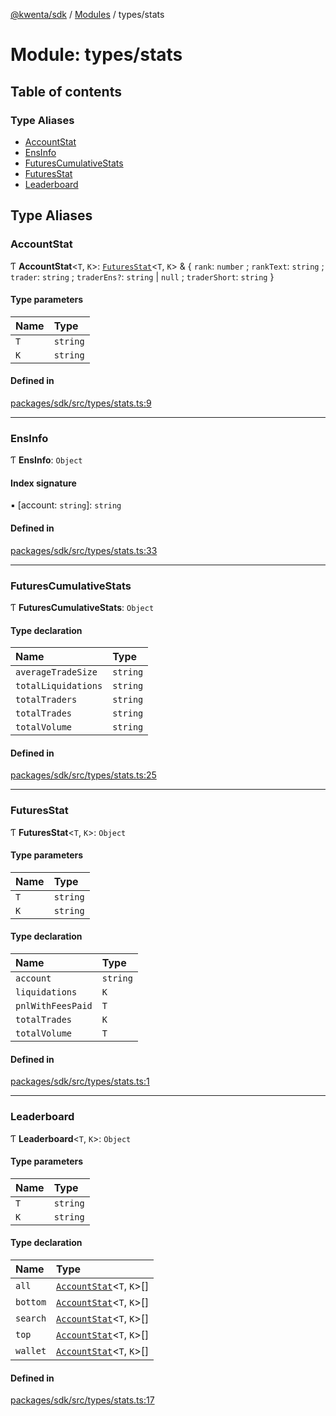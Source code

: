 [@kwenta/sdk](../README.md) / [Modules](../modules.md) / types/stats

# Module: types/stats

## Table of contents

### Type Aliases

- [AccountStat](types_stats.md#accountstat)
- [EnsInfo](types_stats.md#ensinfo)
- [FuturesCumulativeStats](types_stats.md#futurescumulativestats)
- [FuturesStat](types_stats.md#futuresstat)
- [Leaderboard](types_stats.md#leaderboard)

## Type Aliases

### AccountStat

Ƭ **AccountStat**<`T`, `K`\>: [`FuturesStat`](types_stats.md#futuresstat)<`T`, `K`\> & { `rank`: `number` ; `rankText`: `string` ; `trader`: `string` ; `traderEns?`: `string` \| ``null`` ; `traderShort`: `string`  }

#### Type parameters

| Name | Type |
| :------ | :------ |
| `T` | `string` |
| `K` | `string` |

#### Defined in

[packages/sdk/src/types/stats.ts:9](https://github.com/Kwenta/kwenta/blob/60f0875a3/packages/sdk/src/types/stats.ts#L9)

___

### EnsInfo

Ƭ **EnsInfo**: `Object`

#### Index signature

▪ [account: `string`]: `string`

#### Defined in

[packages/sdk/src/types/stats.ts:33](https://github.com/Kwenta/kwenta/blob/60f0875a3/packages/sdk/src/types/stats.ts#L33)

___

### FuturesCumulativeStats

Ƭ **FuturesCumulativeStats**: `Object`

#### Type declaration

| Name | Type |
| :------ | :------ |
| `averageTradeSize` | `string` |
| `totalLiquidations` | `string` |
| `totalTraders` | `string` |
| `totalTrades` | `string` |
| `totalVolume` | `string` |

#### Defined in

[packages/sdk/src/types/stats.ts:25](https://github.com/Kwenta/kwenta/blob/60f0875a3/packages/sdk/src/types/stats.ts#L25)

___

### FuturesStat

Ƭ **FuturesStat**<`T`, `K`\>: `Object`

#### Type parameters

| Name | Type |
| :------ | :------ |
| `T` | `string` |
| `K` | `string` |

#### Type declaration

| Name | Type |
| :------ | :------ |
| `account` | `string` |
| `liquidations` | `K` |
| `pnlWithFeesPaid` | `T` |
| `totalTrades` | `K` |
| `totalVolume` | `T` |

#### Defined in

[packages/sdk/src/types/stats.ts:1](https://github.com/Kwenta/kwenta/blob/60f0875a3/packages/sdk/src/types/stats.ts#L1)

___

### Leaderboard

Ƭ **Leaderboard**<`T`, `K`\>: `Object`

#### Type parameters

| Name | Type |
| :------ | :------ |
| `T` | `string` |
| `K` | `string` |

#### Type declaration

| Name | Type |
| :------ | :------ |
| `all` | [`AccountStat`](types_stats.md#accountstat)<`T`, `K`\>[] |
| `bottom` | [`AccountStat`](types_stats.md#accountstat)<`T`, `K`\>[] |
| `search` | [`AccountStat`](types_stats.md#accountstat)<`T`, `K`\>[] |
| `top` | [`AccountStat`](types_stats.md#accountstat)<`T`, `K`\>[] |
| `wallet` | [`AccountStat`](types_stats.md#accountstat)<`T`, `K`\>[] |

#### Defined in

[packages/sdk/src/types/stats.ts:17](https://github.com/Kwenta/kwenta/blob/60f0875a3/packages/sdk/src/types/stats.ts#L17)
